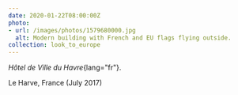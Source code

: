 ```yaml
---
date: 2020-01-22T08:00:00Z
photo:
- url: /images/photos/1579680000.jpg
  alt: Modern building with French and EU flags flying outside.
collection: look_to_europe
---
```

*Hôtel de Ville du Havre*{lang="fr"}.

Le Harve, France (July 2017)
